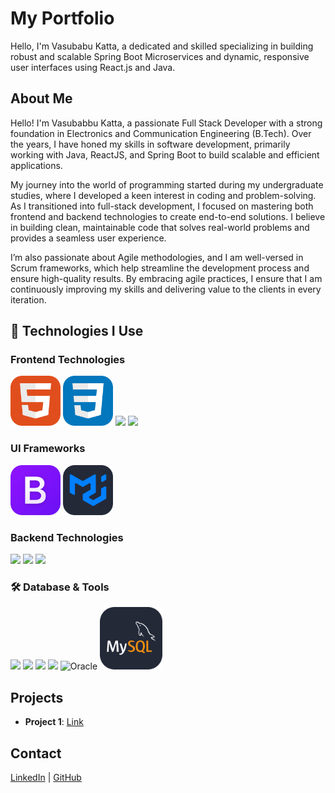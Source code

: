 # My Portfolio
Hello, I'm Vasubabu Katta, a dedicated and skilled specializing in building robust and scalable Spring Boot Microservices and dynamic, responsive user interfaces using React.js and Java.

## About Me
Hello! I'm Vasubabbu Katta, a passionate Full Stack Developer with a strong foundation in Electronics and Communication Engineering (B.Tech). Over the years, I have honed my skills in software development, primarily working with Java, ReactJS, and Spring Boot to build scalable and efficient applications.

My journey into the world of programming started during my undergraduate studies, where I developed a keen interest in coding and problem-solving. As I transitioned into full-stack development, I focused on mastering both frontend and backend technologies to create end-to-end solutions. I believe in building clean, maintainable code that solves real-world problems and provides a seamless user experience.

I’m also passionate about Agile methodologies, and I am well-versed in Scrum frameworks, which help streamline the development process and ensure high-quality results. By embracing agile practices, I ensure that I am continuously improving my skills and delivering value to the clients in every iteration.

## 🚀 Technologies I Use

### Frontend Technologies  
<p align="left">
  <img src="https://github.com/tandpfun/skill-icons/blob/main/icons/HTML.svg" width="80">
  <img src="https://github.com/tandpfun/skill-icons/blob/main/icons/CSS.svg" width="80">
  <img src="https://upload.wikimedia.org/wikipedia/commons/6/6a/JavaScript-logo.png" width="80">
  <img src="https://upload.wikimedia.org/wikipedia/commons/a/a7/React-icon.svg" width="80">
</p>

### UI Frameworks  
<p align="left">
  <img src="https://github.com/tandpfun/skill-icons/blob/main/icons/Bootstrap.svg" width="80">
  <img src="https://github.com/tandpfun/skill-icons/blob/main/icons/MaterialUI-Dark.svg" width="80">
</p>

### Backend Technologies  
<p align="left">
  <img src="https://upload.wikimedia.org/wikipedia/en/3/30/Java_programming_language_logo.svg" width="80">
  <img src="https://upload.wikimedia.org/wikipedia/commons/4/44/Spring_Framework_Logo_2018.svg" width="80">
  <img src="https://cdn-icons-png.flaticon.com/512/3534/3534086.png" width="80">
</p>

### 🛠️ Database & Tools 
<p align="left">
  <img src="https://cdn-icons-png.flaticon.com/512/4494/4494745.png" width="80"> 
  <img src="https://upload.wikimedia.org/wikipedia/commons/2/2f/JavaServer_Pages_logo.svg" width="80"> 
  <img src="https://spring.io/img/homepage/icon-spring-boot.svg" width="80"> 
  <img src="https://cdn-icons-png.flaticon.com/512/4305/4305699.png" width="80"> 
  <img src="https://upload.wikimedia.org/wikipedia/commons/5/50/Oracle_logo.svg" width="100" title="Oracle"> 
  <img src="https://raw.githubusercontent.com/tandpfun/skill-icons/65dea6c4eaca7da319e552c09f4cf5a9a8dab2c8/icons/MySQL-Dark.svg" width="100" title="MySQL"> 
</p>



## Projects
- **Project 1**: [Link](https://github.com/your-repo)


## Contact
[LinkedIn](https://www.linkedin.com/in/katta-vasubabu-6b5142229/) | [GitHub](https://github.com/VASUBABUKATTA)
